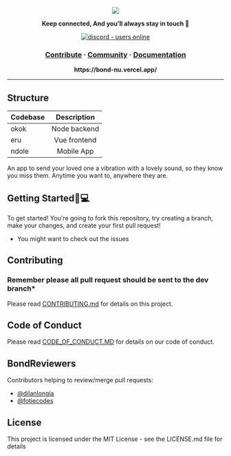 <p align="center">
    <img src="https://raw.githubusercontent.com/FotieMConstant/bond/main/logo.png"/>
</p>
<p align="center">
  <strong>Keep connected, And you’ll always stay in touch 🚀</strong>
</p>
<p align="center">
  <a href="https://discord.com/invite/DJHntQ8PQr">
    <img src="https://img.shields.io/badge/Discord-Online-green?style=for-the-badge&logo=appveyor" alt="discord - users online" />
  </a>
</p>

<h3 align="center">  
  <a href="#">Contribute</a>
  <span> · </span>
  <a href="https://discord.com/invite/DJHntQ8PQr">Community</a>
  <span> · </span>
  <a href="#">Documentation</a>
</h3>

<p align="center"><b>https://bond-nu.vercel.app/</b></p>

---

## Structure

| Codebase |      Description      |
| :------- | :-------------------: |
| okok     |   Node backend        |
| eru      |   Vue frontend      |
| ndole    |   Mobile App          |

An app to send your loved one a vibration with a lovely sound, so they know you miss them. Anytime you want to, anywhere they are.

## Getting Started🚀💻
To get started! You're going to fork this repository, try creating a branch, make your changes, and create your first pull request!

* You might want to check out the issues


## Contributing
### Remember please all pull request should be sent to the dev branch*
Please read [CONTRIBUTING.md](https://github.com/FotieMConstant/bond/blob/main/CONTRIBUTING.md) for details on this project.

## Code of Conduct
Please read [CODE_OF_CONDUCT.MD](https://github.com/FotieMConstant/bond/blob/main/CODE_OF_CONDUCT.md) for details on our code of conduct.

## BondReviewers
Contributors helping to review/merge pull requests:

* [@dilanlongla](https://github.com/dilanlongla) 
* [@fotiecodes](https://github.com/FotieMConstant)

## License
This project is licensed under the MIT License - see the LICENSE.md file for details  

<!-- ## Project setup
```
npm install
```

### Compiles and hot-reloads for development
```
npm run serve
```

### Compiles and minifies for production
```
npm run build
```

### Lints and fixes files
```
npm run lint
```
See [Configuration Reference](https://cli.vuejs.org/config/).
 -->
